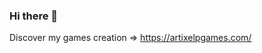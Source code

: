 ### Hi there 👋

Discover my games creation => https://artixelpgames.com/

<!--
![alt codewars badge](https://www.codewars.com/users/RemySd/badges/large "Codewars Badge")

**RemySd/remysd** is a ✨ _special_ ✨ repository because its `README.md` (this file) appears on your GitHub profile.

Here are some ideas to get you started:

- 🔭 I’m currently working on ...
- 🌱 I’m currently learning ...
- 👯 I’m looking to collaborate on ...
- 🤔 I’m looking for help with ...
- 💬 Ask me about ...
- 📫 How to reach me: ...
- 😄 Pronouns: ...
- ⚡ Fun fact: ...
-->
